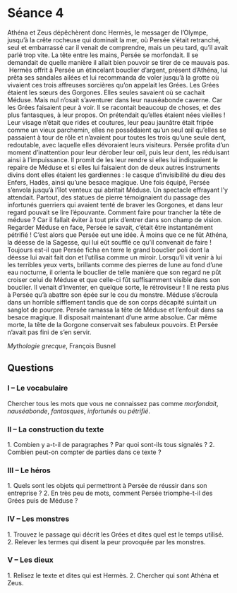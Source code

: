 # Séance 4

 
​Athéna et Zeus dépêchèrent donc Hermès, le messager de l’Olympe, jusqu’à la crête rocheuse qui dominait la mer, où Persée s’était retranché, seul et embarrassé car il venait de comprendre, mais un peu tard, qu’il avait parlé trop vite. La tête entre les mains, Persée se morfondait. Il se demandait de quelle manière il allait bien pouvoir se tirer de ce mauvais pas.
​  Hermès offrit à Persée un étincelant bouclier d’argent, présent d’Athéna, lui prêta ses sandales ailées et lui recommanda de voler jusqu’à la grotte où vivaient ces trois affreuses sorcières qu’on appelait les Grées. 
​Les Grées étaient les sœurs des Gorgones. Elles seules savaient où se cachait Méduse. Mais nul n’osait s’aventurer dans leur nauséabonde caverne. Car les Grées faisaient peur à voir. Il se racontait beaucoup de choses, et des plus fantasques, à leur propos. On prétendait qu’elles étaient nées vieilles ! Leur visage n’était que rides et coutures, leur peau jaunâtre était fripée comme un vieux parchemin, elles ne possédaient qu’un seul œil qu’elles se passaient à tour de rôle et n’avaient pour toutes les trois qu’une seule dent, redoutable, avec laquelle elles dévoraient leurs visiteurs.
​Persée profita d’un moment d’inattention pour leur dérober leur œil, puis leur dent, les réduisant ainsi à l’impuissance. Il promit de les leur rendre si elles lui indiquaient le repaire de Méduse et si elles lui faisaient don de deux autres instruments divins dont elles étaient les gardiennes : le casque d’invisibilité du dieu des Enfers, Hadès, ainsi qu’une besace magique.
​Une fois équipé, Persée s’envola jusqu’à l’îlot venteux qui abritait Méduse. Un spectacle effrayant l’y attendait. Partout, des statues de pierre témoignaient du passage des infortunés guerriers qui avaient tenté de braver les Gorgones, et dans leur regard pouvait se lire l’épouvante.
​Comment faire pour trancher la tête de méduse ? Car il fallait éviter à tout prix d’entrer dans son champ de vision. Regarder Méduse en face, Persée le savait, c’était être instantanément pétrifié !
C’est alors que Persée eut une idée. À moins que ce ne fût Athéna, la déesse de la Sagesse, qui lui eût soufflé ce qu’il convenait de faire ! Toujours est-il que Persée ficha en terre le grand bouclier poli dont la déesse lui avait fait don et l’utilisa comme un miroir. Lorsqu’il vit venir à lui les terribles yeux verts, brillants comme des pierres de lune au fond d’une eau nocturne, il orienta le bouclier de telle manière que son regard ne pût croiser celui de Méduse et que celle-ci fût suffisamment visible dans son bouclier. Il venait d’inventer, en quelque sorte, le rétroviseur !
Il ne resta plus à Persée qu’à abattre son épée sur le cou du monstre. Méduse s’écroula dans un horrible sifflement tandis que de son corps décapité suintait un sanglot de pourpre.
Persée ramassa la tête de Méduse et l’enfouit dans sa besace magique. Il disposait maintenant d’une arme absolue. Car même morte, la tête de la Gorgone conservait ses fabuleux pouvoirs. Et Persée n’avait pas fini de s’en servir.
 
*Mythologie grecque*, François Busnel
 
## Questions
 
### I – Le vocabulaire
 
​Chercher tous les mots que vous ne connaissez pas comme *morfondait*, *nauséabonde*, *fantasques*, *infortunés* ou *pétrifié*.
 
### II – La construction du texte
 
​1. Combien y a-t-il de paragraphes ? Par quoi sont-ils tous signalés ?
​2. Combien peut-on compter de parties dans ce texte ?
 
### III – Le héros
 
​1. Quels sont les objets qui permettront à Persée de réussir dans son entreprise ?
​2. En très peu de mots, comment Persée triomphe-t-il des Grées puis de Méduse ?
 
### IV – Les monstres
 
​1. Trouvez le passage qui décrit les Grées et dites quel est le temps utilisé.
​2. Relever les termes qui disent la peur provoquée par les monstres.
 
### V – Les dieux
 
​1. Relisez le texte et dites qui est Hermès.
​2. Chercher qui sont Athéna et Zeus.